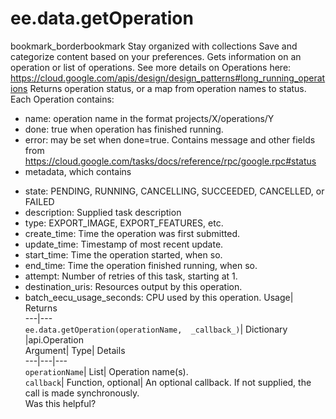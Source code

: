  
#  ee.data.getOperation
bookmark_borderbookmark Stay organized with collections  Save and categorize content based on your preferences.
Gets information on an operation or list of operations. 
See more details on Operations here: https://cloud.google.com/apis/design/design_patterns#long_running_operations
Returns operation status, or a map from operation names to status. Each Operation contains:
- name: operation name in the format projects/X/operations/Y
- done: true when operation has finished running.
- error: may be set when done=true. Contains message and other fields from https://cloud.google.com/tasks/docs/reference/rpc/google.rpc#status
- metadata, which contains
+ state: PENDING, RUNNING, CANCELLING, SUCCEEDED, CANCELLED, or FAILED
+ description: Supplied task description
+ type: EXPORT_IMAGE, EXPORT_FEATURES, etc.
+ create_time: Time the operation was first submitted.
+ update_time: Timestamp of most recent update.
+ start_time: Time the operation started, when so.
+ end_time: Time the operation finished running, when so.
+ attempt: Number of retries of this task, starting at 1.
+ destination_uris: Resources output by this operation.
+ batch_eecu_usage_seconds: CPU used by this operation.
Usage| Returns  
---|---  
`ee.data.getOperation(operationName,  _callback_)`| Dictionary |api.Operation  
Argument| Type| Details  
---|---|---  
`operationName`| List| Operation name(s).  
`callback`| Function, optional| An optional callback. If not supplied, the call is made synchronously.  
Was this helpful?
